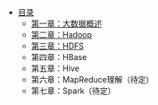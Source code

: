 - [目录](README.md)
  - [第一章：大数据概述](ch1%20大数据概述.md)
  - [第二章：Hadoop](ch2%20Hadoop.md)
  - [第三章：HDFS](ch3%20HDFS.md)
  - 第四章：HBase  
  - 第五章：Hive
  - 第六章：MapReduce理解（待定）
  - 第七章：Spark（待定）